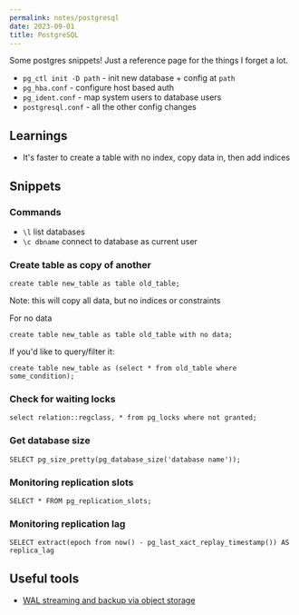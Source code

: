 ```yaml
---
permalink: notes/postgresql
date: 2023-09-01
title: PostgreSQL
---
```


Some postgres snippets! Just a reference page for the things I forget a lot.

- `pg_ctl init -D path` - init new database + config at `path`
- `pg_hba.conf` - configure host based auth
- `pg_ident.conf` - map system users to database users
- `postgresql.conf` - all the other config changes

## Learnings
- It's faster to create a table with no index, copy data in, then add indices

## Snippets

### Commands

- `\l` list databases
- `\c dbname` connect to database as current user

### Create table as copy of another
```
create table new_table as table old_table;
```
Note: this will copy all data, but no indices or constraints

For no data

```
create table new_table as table old_table with no data;
```

If you'd like to query/filter it:

```
create table new_table as (select * from old_table where some_condition);
```

### Check for waiting locks
```
select relation::regclass, * from pg_locks where not granted;
```

### Get database size

```
SELECT pg_size_pretty(pg_database_size('database name'));
```

### Monitoring replication slots
```
SELECT * FROM pg_replication_slots;
```

### Monitoring replication lag
```
SELECT extract(epoch from now() - pg_last_xact_replay_timestamp()) AS replica_lag
```


## Useful tools
- [WAL streaming and backup via object storage](https://github.com/wal-g/wal-g)